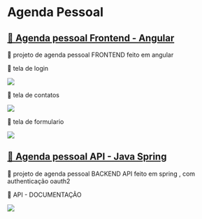 # Agenda Pessoal
<h2>
    <a href="https://gabrielffguimaraes.github.io/agenda/">🔗 Agenda pessoal Frontend - Angular</a>
</h2>
<p>🚀 projeto de agenda pessoal  FRONTEND feito em angular </p>

<p>🚀 tela de login </p>
<img src="https://user-images.githubusercontent.com/62315845/121781042-6cb1b900-cb79-11eb-91b4-b5ccdbd22a62.png">

<p>🚀 tela de contatos </p>
<img src="https://user-images.githubusercontent.com/62315845/121781075-86eb9700-cb79-11eb-863d-98b5a8efadaf.png">

<p>🚀 tela de formulario </p>
<img src="https://user-images.githubusercontent.com/62315845/121781106-a71b5600-cb79-11eb-9623-db98d3d9cab9.png">

<h2>
    <a href="https://agenda-api-br.herokuapp.com/swagger-ui/index.html?configUrl=/v3/api-docs/swagger-config">🔗 Agenda pessoal API - Java Spring</a>
</h2>

<p>🚀 projeto de agenda pessoal BACKEND API feito em spring , com authenticação oauth2</p>
<p>🚀 API - DOCUMENTAÇÃO </p>
<img src="https://user-images.githubusercontent.com/62315845/121781249-44768a00-cb7a-11eb-9f45-60a822f60665.png">


